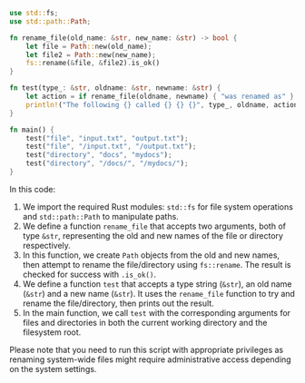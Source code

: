 ```rust
use std::fs;
use std::path::Path;

fn rename_file(old_name: &str, new_name: &str) -> bool {
    let file = Path::new(old_name);
    let file2 = Path::new(new_name);
    fs::rename(&file, &file2).is_ok()
}

fn test(type_: &str, oldname: &str, newname: &str) {
    let action = if rename_file(oldname, newname) { "was renamed as" } else { "could not be renamed into" };
    println!("The following {} called {} {} {}", type_, oldname, action, newname);
}

fn main() {
    test("file", "input.txt", "output.txt");
    test("file", "/input.txt", "/output.txt");
    test("directory", "docs", "mydocs");
    test("directory", "/docs/", "/mydocs/");
}
```
In this code:

1. We import the required Rust modules: `std::fs` for file system operations and `std::path::Path` to manipulate paths.
2. We define a function `rename_file` that accepts two arguments, both of type `&str`, representing the old and new names of the file or directory respectively.
3. In this function, we create `Path` objects from the old and new names, then attempt to rename the file/directory using `fs::rename`. The result is checked for success with `.is_ok()`.
4. We define a function `test` that accepts a type string (`&str`), an old name (`&str`) and a new name (`&str`). It uses the `rename_file` function to try and rename the file/directory, then prints out the result.
5. In the main function, we call `test` with the corresponding arguments for files and directories in both the current working directory and the filesystem root.

Please note that you need to run this script with appropriate privileges as renaming system-wide files might require administrative access depending on the system settings.

